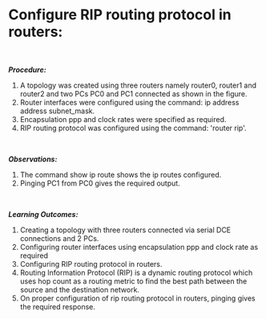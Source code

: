 <b><h1>Configure RIP routing protocol in routers:</h1></b><br>

<b><i>Procedure:</i></b>
<ol>
<li>A topology was created using three routers namely router0, router1 and router2 and two PCs PC0 and PC1 connected as shown in the figure.</li>
<li>Router interfaces were configured using the command: ip address address subnet_mask.</li>
<li>Encapsulation ppp and clock rates were specified as required.</li>
<li>RIP routing protocol was configured using the command: 'router rip'.</li>
</ol><br>

<b><i>Observations:</i></b>
<ol>
<li>The command show ip route shows the ip routes configured.</li>
<li>Pinging PC1 from PC0 gives the required output.</li>
</ol><br>

<b><i>Learning Outcomes:</i></b>
<ol>
<li>Creating a topology with three routers connected via serial DCE connections and 2 PCs.</li>
<li>Configuring router interfaces using encapsulation ppp and clock rate as required</li>
<li>Configuring RIP routing protocol in routers.</li>
<li>Routing Information Protocol (RIP) is a dynamic routing protocol which uses hop count as a routing metric to find the best path between the source and the destination network.</li>
<li>On proper configuration of rip routing protocol in routers, pinging gives the required response.</li>
</ol>

